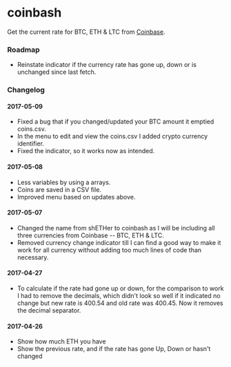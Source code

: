 # coinbash

Get the current rate for BTC, ETH & LTC from [Coinbase](https://www.coinbase.com).

### Roadmap

* Reinstate indicator if the currency rate has gone up, down or is unchanged since last fetch.

### Changelog

#### 2017-05-09
* Fixed a bug that if you changed/updated your BTC amount it emptied coins.csv.
* In the menu to edit and view the coins.csv I added crypto currency identifier.
* Fixed the indicator, so it works now as intended.

#### 2017-05-08
* Less variables by using a arrays.
* Coins are saved in a CSV file.
* Improved menu based on updates above.

#### 2017-05-07
* Changed the name from shETHer to coinbash as I will be including all three currencies from Coinbase -- BTC, ETH & LTC.
* Removed currency change indicator till I can find a good way to make it work for all currency without adding too much lines of code than necessary.

#### 2017-04-27
* To calculate if the rate had gone up or down, for the comparison to work I had to remove the decimals, which didn't look so well if it indicated no change but new rate is 400.54 and old rate was 400.45. Now it removes the decimal separator.

#### 2017-04-26
* Show how much ETH you have
* Show the previous rate, and if the rate has gone Up, Down or hasn't changed
